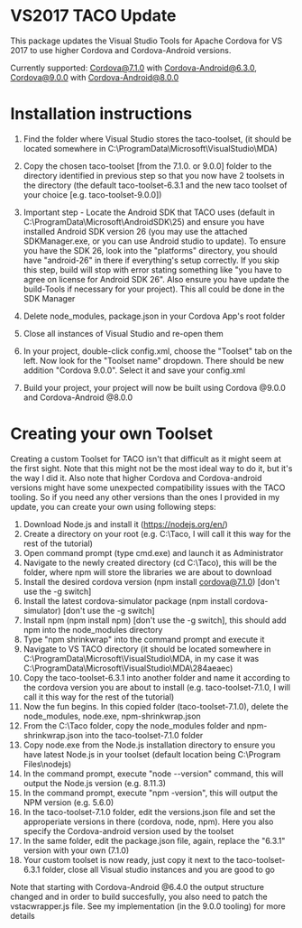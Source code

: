 # VS2017 TACO Update
This package updates the Visual Studio Tools for Apache Cordova for VS 2017 to use higher Cordova and Cordova-Android versions.

Currently supported:
Cordova@7.1.0 with Cordova-Android@6.3.0, 
Cordova@9.0.0 with Cordova-Android@8.0.0

# Installation instructions
1. Find the folder where Visual Studio stores the taco-toolset, (it should be located somewhere in C:\ProgramData\Microsoft\VisualStudio\MDA)

2. Copy the chosen taco-toolset [from the 7.1.0. or 9.0.0] folder to the directory identified in previous step so that you now have 2 toolsets in the directory (the default taco-toolset-6.3.1 and the new taco toolset of your choice [e.g. taco-toolset-9.0.0])

3. Important step - Locate the Android SDK that TACO uses (default in C:\ProgramData\Microsoft\AndroidSDK\25) and ensure you have installed Android SDK version 26 (you may use the attached SDKManager.exe, or you can use Android studio to update). To ensure you have the SDK 26, look into the "platforms" directory, you should have "android-26" in there if everything's setup correctly. If you skip this step, build will stop with error stating something like "you have to agree on license for Android SDK 26". Also ensure you have update the build-Tools if necessary for your project). This all could be done in the SDK Manager

4. Delete node_modules, package.json in your Cordova App's root folder

5. Close all instances of Visual Studio and re-open them

6. In your project, double-click config.xml, choose the "Toolset" tab on the left. Now look for the "Toolset name" dropdown. There should be new addition "Cordova 9.0.0". Select it and save your config.xml

6. Build your project, your project will now be built using Cordova @9.0.0 and Cordova-Android @8.0.0




# Creating your own Toolset
Creating a custom Toolset for TACO isn't that difficult as it might seem at the first sight. Note that this might not be the most ideal way to do it, but it's the way I did it. Also note that higher Cordova and Cordova-android versions might have some unexpected compatibility issues with the TACO tooling. So if you need any other versions than the ones I provided in my update, you can create your own using following steps:

1. Download Node.js and install it (https://nodejs.org/en/)
2. Create a directory on your root (e.g. C:\Taco, I will call it this way for the rest of the tutorial)
3. Open command prompt (type cmd.exe) and launch it as Administrator
4. Navigate to the newly created directory (cd C:\Taco), this will be the folder, where npm will store the libraries we are about to download
5. Install the desired cordova version (npm install cordova@7.1.0) [don't use the -g switch]
6. Install the latest cordova-simulator package (npm install cordova-simulator) [don't use the -g switch]
7. Install npm (npm install npm) [don't use the -g switch], this should add npm into the node_modules directory
8. Type "npm shrinkwrap" into the command prompt and execute it
9. Navigate to VS TACO directory (it should be located somewhere in C:\ProgramData\Microsoft\VisualStudio\MDA, in my case it was C:\ProgramData\Microsoft\VisualStudio\MDA\284aeaec)
10. Copy the taco-toolset-6.3.1 into another folder and name it according to the cordova version you are about to install (e.g. taco-toolset-7.1.0, I will call it this way for the rest of the tutorial)
11. Now the fun begins. In this copied folder (taco-toolset-7.1.0), delete the node_modules, node.exe, npm-shrinkwrap.json
12. From the C:\Taco folder, copy the node_modules folder and npm-shrinkwrap.json into the taco-toolset-7.1.0 folder
13. Copy node.exe from the Node.js installation directory to ensure you have latest Node.js in your toolset (default location being C:\Program Files\nodejs)
14. In the command prompt, execute "node --version" command, this will output the Node.js version (e.g. 8.11.3)
15. In the command prompt, execute "npm -version", this will output the NPM version (e.g. 5.6.0)
16. In the taco-toolset-7.1.0 folder, edit the versions.json file and set the approperiate versions in there (cordova, node, npm). Here you also specify the Cordova-android version used by the toolset
17. In the same folder, edit the package.json file, again, replace the "6.3.1" version with your own (7.1.0)
18. Your custom toolset is now ready, just copy it next to the taco-toolset-6.3.1 folder, close all Visual studio instances and you are good to go



Note that starting with Cordova-Android @6.4.0 the output structure changed and in order to build succesfully, you also need to patch the vstacwrapper.js file. See my implementation (in the 9.0.0 tooling) for more details
